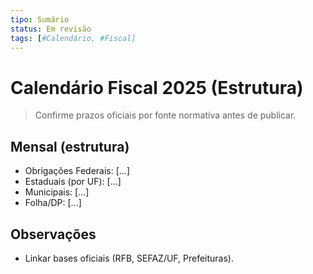 ```yaml
---
tipo: Sumário
status: Em revisão
tags: [#Calendário, #Fiscal]
---
```


# Calendário Fiscal 2025 (Estrutura)

> Confirme prazos oficiais por fonte normativa antes de publicar.

## Mensal (estrutura)
- Obrigações Federais: [...]  
- Estaduais (por UF): [...]  
- Municipais: [...]  
- Folha/DP: [...]

## Observações
- Linkar bases oficiais (RFB, SEFAZ/UF, Prefeituras).
